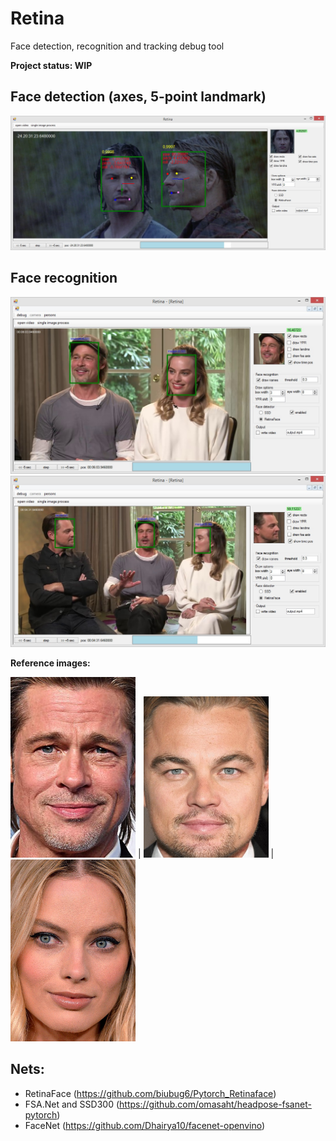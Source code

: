# Retina
Face detection, recognition and tracking debug tool

**Project status: WIP**

## Face detection (axes, 5-point landmark)
<img src="imgs/1.jpg"/>

## Face recognition
<img src="imgs/2.jpg"/>
<img src="imgs/3.jpg"/>

**Reference images:**

<img width="200px" src="imgs/brad.jpg"/> | <img width="200px" src="imgs/leo.jpg"/> | <img width="200px" src="imgs/margot.jpg"/>

## Nets:
* RetinaFace (https://github.com/biubug6/Pytorch_Retinaface)
* FSA.Net and SSD300 (https://github.com/omasaht/headpose-fsanet-pytorch)
* FaceNet (https://github.com/Dhairya10/facenet-openvino)
